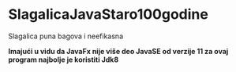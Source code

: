 # SlagalicaJavaStaro100godine  
Slagalica puna bagova i neefikasna  

**Imajući u vidu da JavaFx nije više deo JavaSE od verzije 11 za ovaj program najbolje je koristiti Jdk8**
